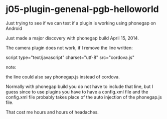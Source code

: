 j05-plugin-genenal-pgb-helloworld
=================================

Just trying to see if we can test if a plugin is working using phonegap on Android



Just made a major discovery with phonegap build April 15, 2014.

The camera plugin does not work, if I remove the line written:

script type="text/javascript" charset="utf-8" src="cordova.js"

note:

the line could also say phonegap.js instead of cordova.



 Normally with phonegap build you do not have to include that line, but I guess since to use plugins you have to have a config.xml file and the config.xml file probably takes place of the auto injection of the phonegap.js file.
 
 
 That cost me hours and hours of headaches.
